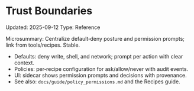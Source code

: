 # Trust Boundaries
Updated: 2025-09-12
Type: Reference

Microsummary: Centralize default‑deny posture and permission prompts; link from tools/recipes. Stable.

- Defaults: deny write, shell, and network; prompt per action with clear context.
- Policies: per‑recipe configuration for ask/allow/never with audit events.
- UI: sidecar shows permission prompts and decisions with provenance.
- See also: `docs/guide/policy_permissions.md` and the Recipes guide.


